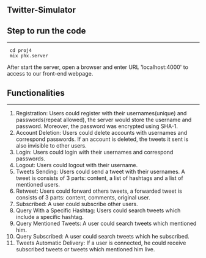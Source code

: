 Twitter-Simulator
---
## Step to run the code
---
```
 cd proj4
 mix phx.server
```
After start the server, open a browser and enter URL 'localhost:4000' to access to our front-end webpage.
## Functionalities
---
1. Registration: Users could register with their usernames(unique) and passwords(repeat allowed), the server would store the username and password. Moreover, the password was encrypted using SHA-1. 
2. Account Deletion: Users could delete accounts with usernames and correspond passwords. If an account is deleted, the tweets it sent is also invisible to other users.
3. Login: Users could login with their usernames and correspond passwords. 
4. Logout: Users could logout with their username.
5. Tweets Sending: Users could send a tweet with their usernames. A tweet is consists of 3 parts: content, a list of hashtags and a list of mentioned users.
6. Retweet: Users could forward others tweets, a forwarded tweet is consists of 3 parts: content, comments, original user.
7. Subscribed: A user could subscribe other users.
8. Query With a Specific Hashtag: Users could search tweets which include a specific hashtag.
9. Query Mentioned Tweets: A user could search tweets which mentioned him.
10. Query Subscribed: A user could search tweets which he subscribed.
11. Tweets Automatic Delivery: If a user is connected, he could receive subscribed tweets or tweets which mentioned him live.

 














